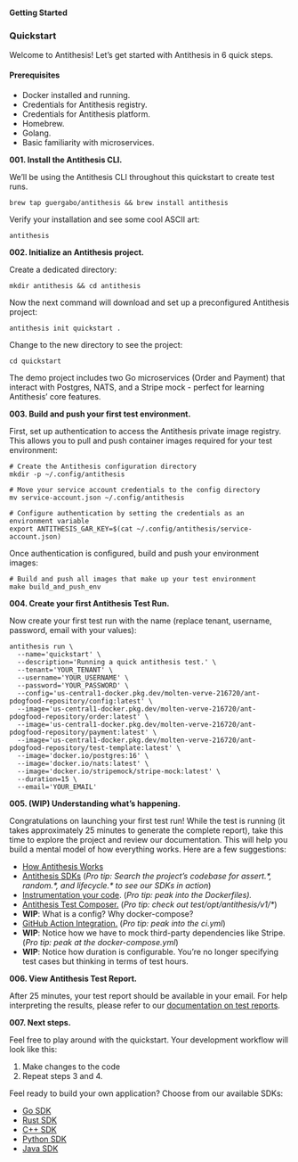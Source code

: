 

#### **Getting Started**

### **Quickstart**

Welcome to Antithesis\! Let’s get started with Antithesis in 6 quick steps.

#### **Prerequisites**

* Docker installed and running.   
* Credentials for Antithesis registry.  
* Credentials for Antithesis platform.  
* Homebrew.  
* Golang.  
* Basic familiarity with microservices. 

**001\. Install the Antithesis CLI.**

We’ll be using the Antithesis CLI throughout this quickstart to create test runs.

```console 
brew tap guergabo/antithesis && brew install antithesis
```

Verify your installation and see some cool ASCII art: 

```console 
antithesis
```

**002\. Initialize an Antithesis project.**

Create a dedicated directory:

```console 
mkdir antithesis && cd antithesis
````

Now the next command will download and set up a preconfigured Antithesis project:

```console 
antithesis init quickstart .
```

Change to the new directory to see the project:

```console 
cd quickstart
```

The demo project includes two Go microservices (Order and Payment) that interact with Postgres, NATS, and a Stripe mock \- perfect for learning Antithesis’ core features.

**003\. Build and push your first test environment.**

First, set up authentication to access the Antithesis private image registry. This allows you to pull and push container images required for your test environment:

```console 
# Create the Antithesis configuration directory
mkdir -p ~/.config/antithesis

# Move your service account credentials to the config directory
mv service-account.json ~/.config/antithesis

# Configure authentication by setting the credentials as an environment variable
export ANTITHESIS_GAR_KEY=$(cat ~/.config/antithesis/service-account.json)
```

Once authentication is configured, build and push your environment images:

```console
# Build and push all images that make up your test environment
make build_and_push_env
```

**004\. Create your first Antithesis Test Run.**

Now create your first test run with the name (replace tenant, username, password, email with your values):

```console
antithesis run \
  --name='quickstart' \
  --description='Running a quick antithesis test.' \
  --tenant='YOUR_TENANT' \
  --username='YOUR_USERNAME' \
  --password='YOUR_PASSWORD' \
  --config='us-central1-docker.pkg.dev/molten-verve-216720/ant-pdogfood-repository/config:latest' \
  --image='us-central1-docker.pkg.dev/molten-verve-216720/ant-pdogfood-repository/order:latest' \
  --image='us-central1-docker.pkg.dev/molten-verve-216720/ant-pdogfood-repository/payment:latest' \
  --image='us-central1-docker.pkg.dev/molten-verve-216720/ant-pdogfood-repository/test-template:latest' \
  --image='docker.io/postgres:16' \
  --image='docker.io/nats:latest' \
  --image='docker.io/stripemock/stripe-mock:latest' \
  --duration=15 \
  --email='YOUR_EMAIL'
```

**005\. (WIP) Understanding what’s happening.** 

Congratulations on launching your first test run\! While the test is running (it takes approximately 25 minutes to generate the complete report), take this time to explore the project and review our documentation. This will help you build a mental model of how everything works. Here are a few suggestions:

* [How Antithesis Works](https://www.antithesis.com/docs/introduction/how_antithesis_works/)  
* [Antithesis SDKs](https://www.antithesis.com/docs/using_antithesis/sdk/) (*Pro tip: Search the project’s codebase for assert.\*, random.\*, and lifecycle.\* to see our SDKs in action*)  
* [Instrumentation your code](https://www.antithesis.com/docs/instrumentation/). (*Pro tip: peak into the Dockerfiles).*  
* [Antithesis Test Composer.](https://www.antithesis.com/docs/test_templates/) (*Pro tip: check out test/opt/antithesis/v1/\**)   
* **WIP**: What is a config? Why docker-compose?   
* [GitHub Action Integration.](https://www.antithesis.com/docs/using_antithesis/ci/) (*Pro tip: peak into the ci.yml*)  
* **WIP**: Notice how we have to mock third-party dependencies like Stripe. (*Pro tip: peak at the docker-compose.yml*)   
* **WIP**: Notice how duration is configurable. You’re no longer specifying test cases but thinking in terms of test hours.

**006\. View Antithesis Test Report.**

After 25 minutes, your test report should be available in your email. For help interpreting the results, please refer to our [documentation on test reports](https://www.antithesis.com/docs/reports/triage/).

**007\. Next steps.** 

Feel free to play around with the quickstart. Your development workflow will look like this: 

1. Make changes to the code   
2. Repeat steps 3 and 4\.

Feel ready to build your own application? Choose from our available SDKs:

* [Go SDK](https://www.antithesis.com/docs/using_antithesis/sdk/go/)   
* [Rust SDK](https://www.antithesis.com/docs/using_antithesis/sdk/rust/)   
* [C++ SDK](https://www.antithesis.com/docs/using_antithesis/sdk/cpp/)   
* [Python SDK](https://www.antithesis.com/docs/using_antithesis/sdk/python/)  
* [Java SDK](https://www.antithesis.com/docs/using_antithesis/sdk/java/)
